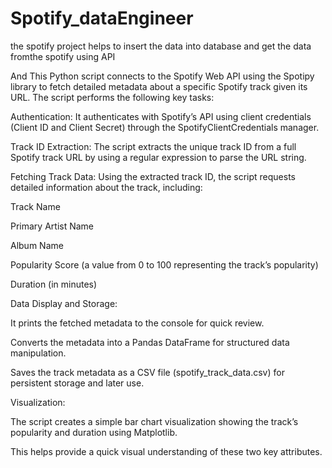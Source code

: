 # Spotify_dataEngineer
the spotify project helps to insert the data into database and get the data fromthe spotify using API 

And This Python script connects to the Spotify Web API using the Spotipy library to fetch detailed metadata about a specific Spotify track given its URL. The script performs the following key tasks:

Authentication: It authenticates with Spotify’s API using client credentials (Client ID and Client Secret) through the SpotifyClientCredentials manager.

Track ID Extraction: The script extracts the unique track ID from a full Spotify track URL by using a regular expression to parse the URL string.

Fetching Track Data: Using the extracted track ID, the script requests detailed information about the track, including:

Track Name

Primary Artist Name

Album Name

Popularity Score (a value from 0 to 100 representing the track’s popularity)

Duration (in minutes)

Data Display and Storage:

It prints the fetched metadata to the console for quick review.

Converts the metadata into a Pandas DataFrame for structured data manipulation.

Saves the track metadata as a CSV file (spotify_track_data.csv) for persistent storage and later use.

Visualization:

The script creates a simple bar chart visualization showing the track’s popularity and duration using Matplotlib.

This helps provide a quick visual understanding of these two key attributes.
